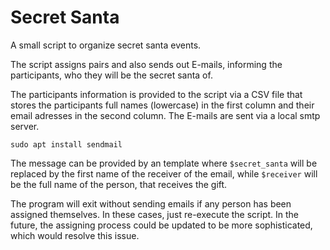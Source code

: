 # Secret Santa

A small script to organize secret santa events.

The script assigns pairs and also sends out E-mails, informing the
participants, who they will be the secret santa of.

The participants information is provided to the script via a CSV file that
stores the participants full names (lowercase) in the first column and their
email adresses in the second column. The E-mails are sent via a local smtp server.

```{bash}
sudo apt install sendmail
```

The message can be provided by an template where `$secret_santa` will be
replaced by the first name of the receiver of the email, while `$receiver` will
be the full name of the person, that receives the gift.

The program will exit without sending emails if any person has been assigned
themselves. In these cases, just re-execute the script. In the future, the
assigning process could be updated to be more sophisticated, which would
resolve this issue.
